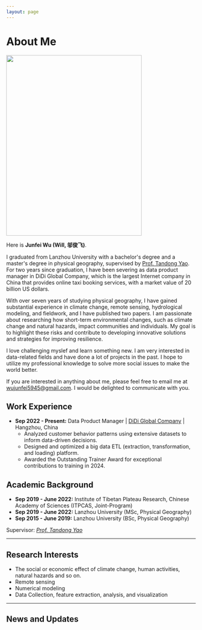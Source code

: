 ```yaml
---
layout: page
---
```


# About Me

<img src="https://junfeiwu.github.io/junfei01.JPG" class="floatpic" width="360" height="480">

Here is **Junfei Wu (Will, 邬俊飞)**.

I graduated from Lanzhou University with a bachelor's degree and a master's degree in physical geography, supervised by
[Prof. Tandong Yao](http://tdyao.itpcas.ac.cn/). For two years since graduation, I have been severing as data product
manager in DiDi Global Company, which is the largest Internet company in China that provides online taxi booking
services, with a market value of 20 billion US dollars.

With over seven years of studying physical geography, I have gained substantial experience in climate change, remote sensing, hydrological modeling, and fieldwork, and I have published two papers. I am passionate about researching how short-term environmental changes, such as climate change and natural hazards, impact communities and individuals. My goal is to highlight these risks and contribute to developing innovative solutions and strategies for improving resilience.


I love challenging myslef and learn something new. I am very interested in data-related fields and have done a lot of projects in the past. I hope to
utilize my professional knowledge to solve more social issues to make the world better. 

If you are interested in anything about me, please feel free to email me
at [wujunfei5945@gmail.com](wujunfei5945@gmail.com). I would be delighted to communicate with you.

## Work Experience

- **Sep 2022 - Present:** Data Product Manager | [DiDi Global Company](https://www.didiglobal.com/about-didi/about-us) |
  Hangzhou, China
  - Analyzed customer behavior patterns using extensive datasets to inform data-driven decisions.
  - Designed and optimized a big data ETL (extraction, transformation, and loading) platform. 
  - Awarded the Outstanding Trainer Award for exceptional contributions to training in 2024.

## Academic Background

- **Sep 2019 - June 2022:** Institute of Tibetan Plateau Research, Chinese Academy of Sciences (ITPCAS, Joint-Program)
- **Sep 2019 - June 2022:** Lanzhou University (MSc, Physical Geography)
- **Sep 2015 - June 2019:** Lanzhou University (BSc, Physical Geography)

Supervisor: *[Prof. Tandong Yao](http://tdyao.itpcas.ac.cn/)*

---

## Research Interests

- The social or economic effect of climate change, human activities, natural hazards and so on.
- Remote sensing
- Numerical modeling
- Data Collection, feature extraction, analysis, and visualization

---

## News and Updates

